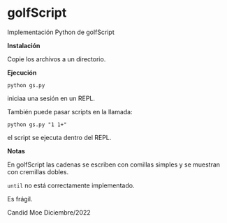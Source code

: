 # golfScript
Implementación Python de golfScript

**Instalación**

Copie los archivos a un directorio.

**Ejecución**

```python gs.py```

iniciaa una sesión en un REPL.

También puede pasar scripts en la llamada:

```python gs.py "1 1+"```

el script se ejecuta dentro del REPL.

**Notas**

En golfScript las cadenas se escriben con comillas simples y se muestran con cremillas dobles.

`until` no está correctamente implementado.

Es frágil.

Candid Moe
Diciembre/2022
 
